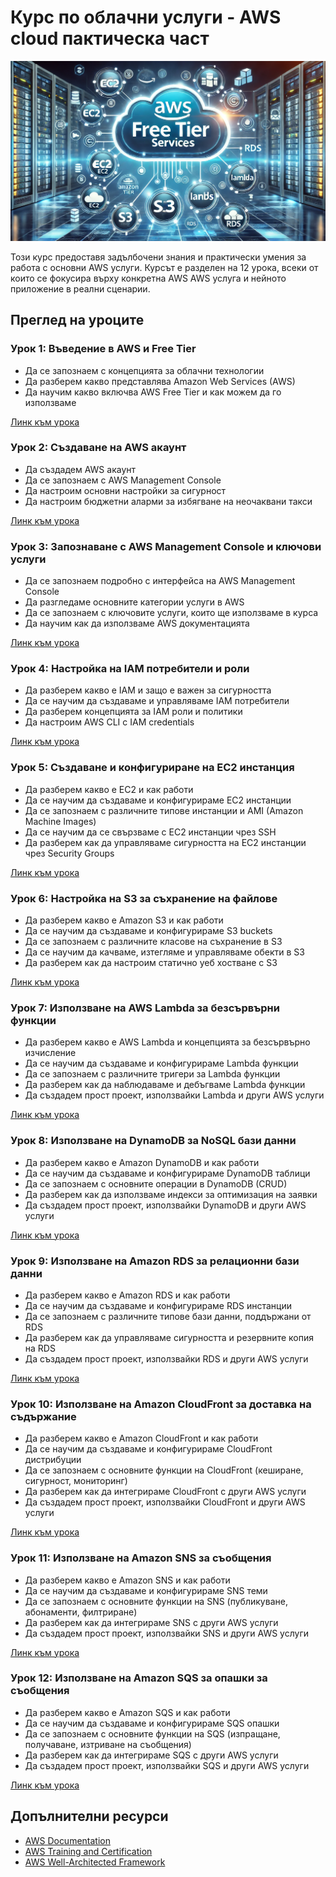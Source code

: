 # Курс по облачни услуги - AWS cloud пактическа част

![AWS Cloud](/AWS_freeTierAI.webp)

Този курс предоставя задълбочени знания и практически умения за работа с основни AWS услуги. Курсът е разделен на 12 урока, всеки от които се фокусира върху конкретна AWS AWS услуга  и нейното приложение в реални сценарии.



## Преглед на уроците

### Урок 1: Въведение в AWS и Free Tier
- Да се запознаем с концепцията за облачни технологии
- Да разберем какво представлява Amazon Web Services (AWS)
- Да научим какво включва AWS Free Tier и как можем да го използваме

[Линк към урока](/Урок_01/README.md)

### Урок 2: Създаване на AWS акаунт
- Да създадем AWS акаунт
- Да се запознаем с AWS Management Console
- Да настроим основни настройки за сигурност
- Да настроим бюджетни аларми за избягване на неочаквани такси

[Линк към урока](/Урок_02/README.md)

### Урок 3: Запознаване с AWS Management Console и ключови услуги
- Да се запознаем подробно с интерфейса на AWS Management Console
- Да разгледаме основните категории услуги в AWS
- Да се запознаем с ключовите услуги, които ще използваме в курса
- Да научим как да използваме AWS документацията

[Линк към урока](/Урок_03/README.md)

### Урок 4: Настройка на IAM потребители и роли
- Да разберем какво е IAM и защо е важен за сигурността
- Да се научим да създаваме и управляваме IAM потребители
- Да разберем концепцията за IAM роли и политики
- Да настроим AWS CLI с IAM credentials

[Линк към урока](/Урок_04/README.md)

### Урок 5: Създаване и конфигуриране на EC2 инстанция
- Да разберем какво е EC2 и как работи
- Да се научим да създаваме и конфигурираме EC2 инстанции
- Да се запознаем с различните типове инстанции и AMI (Amazon Machine Images)
- Да се научим да се свързваме с EC2 инстанции чрез SSH
- Да разберем как да управляваме сигурността на EC2 инстанции чрез Security Groups

[Линк към урока](/Урок_05/README.md)

### Урок 6: Настройка на S3 за съхранение на файлове
- Да разберем какво е Amazon S3 и как работи
- Да се научим да създаваме и конфигурираме S3 buckets
- Да се запознаем с различните класове на съхранение в S3
- Да се научим да качваме, изтегляме и управляваме обекти в S3
- Да разберем как да настроим статично уеб хостване с S3

[Линк към урока](/Урок_06/README.md)

### Урок 7: Използване на AWS Lambda за безсървърни функции
- Да разберем какво е AWS Lambda и концепцията за безсървърно изчисление
- Да се научим да създаваме и конфигурираме Lambda функции
- Да се запознаем с различните тригери за Lambda функции
- Да разберем как да наблюдаваме и дебъгваме Lambda функции
- Да създадем прост проект, използвайки Lambda и други AWS услуги

[Линк към урока](/Урок_07/README.md)

### Урок 8: Използване на DynamoDB за NoSQL бази данни
- Да разберем какво е Amazon DynamoDB и как работи
- Да се научим да създаваме и конфигурираме DynamoDB таблици
- Да се запознаем с основните операции в DynamoDB (CRUD)
- Да разберем как да използваме индекси за оптимизация на заявки
- Да създадем прост проект, използвайки DynamoDB и други AWS услуги

[Линк към урока](/Урок_08/README.md)

### Урок 9: Използване на Amazon RDS за релационни бази данни
- Да разберем какво е Amazon RDS и как работи
- Да се научим да създаваме и конфигурираме RDS инстанции
- Да се запознаем с различните типове бази данни, поддържани от RDS
- Да разберем как да управляваме сигурността и резервните копия на RDS
- Да създадем прост проект, използвайки RDS и други AWS услуги

[Линк към урока](/Урок_09/README.md)

### Урок 10: Използване на Amazon CloudFront за доставка на съдържание
- Да разберем какво е Amazon CloudFront и как работи
- Да се научим да създаваме и конфигурираме CloudFront дистрибуции
- Да се запознаем с основните функции на CloudFront (кеширане, сигурност, мониторинг)
- Да разберем как да интегрираме CloudFront с други AWS услуги
- Да създадем прост проект, използвайки CloudFront и други AWS услуги

[Линк към урока](/Урок_10/README.md)

### Урок 11: Използване на Amazon SNS за съобщения
- Да разберем какво е Amazon SNS и как работи
- Да се научим да създаваме и конфигурираме SNS теми
- Да се запознаем с основните функции на SNS (публикуване, абонаменти, филтриране)
- Да разберем как да интегрираме SNS с други AWS услуги
- Да създадем прост проект, използвайки SNS и други AWS услуги

[Линк към урока](/Урок_11/README.md)

### Урок 12: Използване на Amazon SQS за опашки за съобщения
- Да разберем какво е Amazon SQS и как работи
- Да се научим да създаваме и конфигурираме SQS опашки
- Да се запознаем с основните функции на SQS (изпращане, получаване, изтриване на съобщения)
- Да разберем как да интегрираме SQS с други AWS услуги
- Да създадем прост проект, използвайки SQS и други AWS услуги

[Линк към урока](/Урок_12/README.md)

## Допълнителни ресурси
- [AWS Documentation](https://docs.aws.amazon.com/)
- [AWS Training and Certification](https://aws.amazon.com/training/)
- [AWS Well-Architected Framework](https://aws.amazon.com/architecture/well-architected/)
